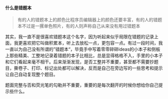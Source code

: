 #### 什么是错题本

>  有的人的错题本上的颜色比程序员编辑器上的颜色还要丰富，有的人的错题本不过是一摞单色照片，有的人则声称自己从来没有用过错题本

其实，我一直不是很喜欢错题本这个名字，因为听起来似乎局限在错题的记录上面，我更喜欢把它叫做积累本，听上去放松一点，更包容一点。有过一段时间，我一直以为自己没有所谓的”错题本“，毕竟手中写着零零碎碎ideas的小本子和侧板上那些精美、工整地记录着错题的本子比相比，总是显得格格不入，手里的小本子和它们看起来毫不相干。后来渐渐发现，是否工整并不重要，甚至都不需要抄题目，撕卷子、打印、标记出处都可以解决，反而是自己在旁边写的一些思考和提示让自己自动复现整个题目。

题面完整与否和荧光笔的勾勒并不重要，重要的是每次翻开的时候你想给你自己提示些什么。